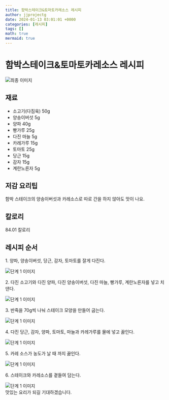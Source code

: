 ```yaml
---
title: 함박스테이크&토마토카레소스 레시피
author: jjprojectg
date: 2024-01-13 03:01:01 +0000
categories: [레시피]
tags: []
math: true
mermaid: true
---
```

<meta name="og:type" content="website"/>
<meta charset="UTF-8"/>
<div class="header">
  <h1>함박스테이크&토마토카레소스 레시피</h1>
</div>

<div class="container my-4">
  <div class="row">
    <div class="col-12 col-md-6">
      <div class="recipe-image">
        <img src="http://www.foodsafetykorea.go.kr/uploadimg/20190408/20190408092358_1554683038189.jpg" class="step-image" alt="최종 이미지"/>
      </div>
    </div>
    <div class="col-12 col-md-6">
      <div class="ingredients">
        <h2>재료</h2>
        <ul class="card">
          <li> 소고기(다짐육) 50g </li>
          <li>  양송이버섯 5g </li>
          <li>  양파 40g </li>
          <li>  빵가루 25g </li>
          <li>  다진 마늘 5g </li>
          <li>  카레가루 15g </li>
          <li>  토마토 25g </li>
          <li>  당근 15g </li>
          <li>  감자 15g </li>
          <li>  계란노른자 5g </li>
</ul>
      </div>
    </div>
    <div class="col-12 col-md-6">
      <div class="ingredients">
        <h2>저감 요리팁</h2>
        <div class="card"> 
          <p>
            함박 스테이크의 양송이버섯과 카레소스로 따로 간을 하지 않아도 맛이 나요.
          </p>
        </div>
      </div>
      <div class="ingredients">
        <h2>칼로리</h2>
        <div class="card"> 
          <p>
            84.01 칼로리
          </p>
        </div>
      </div>
    </div>
  </div>

  <h2 class="my-4">레시피 순서</h2>
  <div class="card recipe-card">
    <div class="card-body recipe-step">
      <p class="card-text step-description">1. 양파, 양송이버섯, 당근, 감자, 토마토를 잘게 다진다.</p>
      <img src="http://www.foodsafetykorea.go.kr/uploadimg/20190408/20190408092441_1554683081182.jpg" alt="단계 1 이미지" class="step-image"/>
    </div>
  </div>
  <div class="card recipe-card">
    <div class="card-body recipe-step">
      <p class="card-text step-description">2. 다진 소고기와 다진 양파, 다진 양송이버섯, 다진 마늘, 빵가루, 계란노른자를 넣고 치댄다.</p>
      <img src="http://www.foodsafetykorea.go.kr/uploadimg/20190408/20190408092515_1554683115376.jpg" alt="단계 1 이미지" class="step-image"/>
    </div>
  </div>
  <div class="card recipe-card">
    <div class="card-body recipe-step">
      <p class="card-text step-description">3. 반죽을 70g씩 나눠 스테이크 모양을 만들어 굽는다.</p>
      <img src="http://www.foodsafetykorea.go.kr/uploadimg/20190408/20190408092543_1554683143299.jpg" alt="단계 1 이미지" class="step-image"/>
    </div>
  </div>
  <div class="card recipe-card">
    <div class="card-body recipe-step">
      <p class="card-text step-description">4. 다진 당근, 감자, 양파, 토마토, 마늘과 카레가루를 물에 넣고 끓인다.</p>
      <img src="http://www.foodsafetykorea.go.kr/uploadimg/20190408/20190408092608_1554683168007.jpg" alt="단계 1 이미지" class="step-image"/>
    </div>
  </div>
  <div class="card recipe-card">
    <div class="card-body recipe-step">
      <p class="card-text step-description">5. 카레 소스가 농도가 날 때 까지 끓인다.</p>
      <img src="http://www.foodsafetykorea.go.kr/uploadimg/20190408/20190408092631_1554683191540.jpg" alt="단계 1 이미지" class="step-image"/>
    </div>
  </div>
  <div class="card recipe-card">
    <div class="card-body recipe-step">
      <p class="card-text step-description">6. 스테이크와 카레소스를 곁들여 담는다.</p>
      <img src="http://www.foodsafetykorea.go.kr/uploadimg/20190408/20190408092650_1554683210156.jpg" alt="단계 1 이미지" class="step-image"/>
    </div>
  </div>

</div>
맛있는 요리가 되길 기대하겠습니다.
